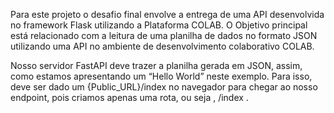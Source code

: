 Para este projeto o desafio final envolve a entrega de uma API desenvolvida no framework Flask utilizando a Plataforma COLAB. O Objetivo principal está relacionado com a leitura de uma planilha de dados no formato JSON utilizando uma API no ambiente de desenvolvimento colaborativo COLAB.

Nosso servidor FastAPI deve trazer a planilha gerada em JSON, assim, como estamos apresentando um “Hello World” neste exemplo. Para isso, deve ser dado um {Public_URL}/index no navegador para chegar ao nosso endpoint, pois criamos apenas uma rota, ou seja , /index .
